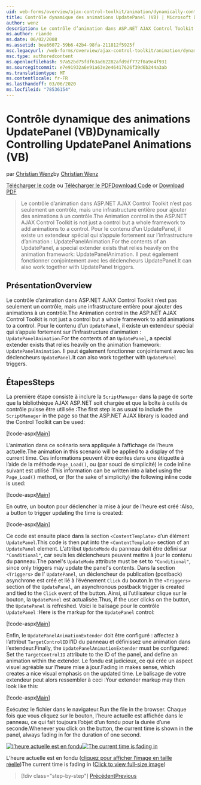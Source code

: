 ```yaml
---
uid: web-forms/overview/ajax-control-toolkit/animation/dynamically-controlling-updatepanel-animations-vb
title: Contrôle dynamique des animations UpdatePanel (VB) | Microsoft Docs
author: wenz
description: Le contrôle d’animation dans ASP.NET AJAX Control Toolkit n’est pas seulement un contrôle, mais une infrastructure entière pour ajouter des animations à un contrôle. Pour le contenu d’un...
ms.author: riande
ms.date: 06/02/2008
ms.assetid: bea66072-59b6-42b4-98fa-211812f5925f
msc.legacyurl: /web-forms/overview/ajax-control-toolkit/animation/dynamically-controlling-updatepanel-animations-vb
msc.type: authoredcontent
ms.openlocfilehash: 97a52bd75fdf63ad62282afd9df772f0a9e4f931
ms.sourcegitcommit: e7e91932a6e91a63e2e46417626f39d6b244a3ab
ms.translationtype: MT
ms.contentlocale: fr-FR
ms.lasthandoff: 03/06/2020
ms.locfileid: "78536154"
---
```

# <a name="dynamically-controlling-updatepanel-animations-vb"></a><span data-ttu-id="a4df5-104">Contrôle dynamique des animations UpdatePanel (VB)</span><span class="sxs-lookup"><span data-stu-id="a4df5-104">Dynamically Controlling UpdatePanel Animations (VB)</span></span>

<span data-ttu-id="a4df5-105">par [Christian Wenz](https://github.com/wenz)</span><span class="sxs-lookup"><span data-stu-id="a4df5-105">by [Christian Wenz](https://github.com/wenz)</span></span>

<span data-ttu-id="a4df5-106">[Télécharger le code](https://download.microsoft.com/download/9/3/f/93f8daea-bebd-4821-833b-95205389c7d0/UpdatePanelAnimation2.vb.zip) ou [Télécharger le PDF](https://download.microsoft.com/download/b/6/a/b6ae89ee-df69-4c87-9bfb-ad1eb2b23373/updatepanelanimation2VB.pdf)</span><span class="sxs-lookup"><span data-stu-id="a4df5-106">[Download Code](https://download.microsoft.com/download/9/3/f/93f8daea-bebd-4821-833b-95205389c7d0/UpdatePanelAnimation2.vb.zip) or [Download PDF](https://download.microsoft.com/download/b/6/a/b6ae89ee-df69-4c87-9bfb-ad1eb2b23373/updatepanelanimation2VB.pdf)</span></span>

> <span data-ttu-id="a4df5-107">Le contrôle d’animation dans ASP.NET AJAX Control Toolkit n’est pas seulement un contrôle, mais une infrastructure entière pour ajouter des animations à un contrôle.</span><span class="sxs-lookup"><span data-stu-id="a4df5-107">The Animation control in the ASP.NET AJAX Control Toolkit is not just a control but a whole framework to add animations to a control.</span></span> <span data-ttu-id="a4df5-108">Pour le contenu d’un UpdatePanel, il existe un extendeur spécial qui s’appuie fortement sur l’infrastructure d’animation : UpdatePanelAnimation.</span><span class="sxs-lookup"><span data-stu-id="a4df5-108">For the contents of an UpdatePanel, a special extender exists that relies heavily on the animation framework: UpdatePanelAnimation.</span></span> <span data-ttu-id="a4df5-109">Il peut également fonctionner conjointement avec les déclencheurs UpdatePanel.</span><span class="sxs-lookup"><span data-stu-id="a4df5-109">It can also work together with UpdatePanel triggers.</span></span>

## <a name="overview"></a><span data-ttu-id="a4df5-110">Présentation</span><span class="sxs-lookup"><span data-stu-id="a4df5-110">Overview</span></span>

<span data-ttu-id="a4df5-111">Le contrôle d’animation dans ASP.NET AJAX Control Toolkit n’est pas seulement un contrôle, mais une infrastructure entière pour ajouter des animations à un contrôle.</span><span class="sxs-lookup"><span data-stu-id="a4df5-111">The Animation control in the ASP.NET AJAX Control Toolkit is not just a control but a whole framework to add animations to a control.</span></span> <span data-ttu-id="a4df5-112">Pour le contenu d’un `UpdatePanel`, il existe un extendeur spécial qui s’appuie fortement sur l’infrastructure d’animation : `UpdatePanelAnimation`.</span><span class="sxs-lookup"><span data-stu-id="a4df5-112">For the contents of an `UpdatePanel`, a special extender exists that relies heavily on the animation framework: `UpdatePanelAnimation`.</span></span> <span data-ttu-id="a4df5-113">Il peut également fonctionner conjointement avec les déclencheurs `UpdatePanel`.</span><span class="sxs-lookup"><span data-stu-id="a4df5-113">It can also work together with `UpdatePanel` triggers.</span></span>

## <a name="steps"></a><span data-ttu-id="a4df5-114">Étapes</span><span class="sxs-lookup"><span data-stu-id="a4df5-114">Steps</span></span>

<span data-ttu-id="a4df5-115">La première étape consiste à inclure la `ScriptManager` dans la page de sorte que la bibliothèque AJAX ASP.NET soit chargée et que la boîte à outils de contrôle puisse être utilisée :</span><span class="sxs-lookup"><span data-stu-id="a4df5-115">The first step is as usual to include the `ScriptManager` in the page so that the ASP.NET AJAX library is loaded and the Control Toolkit can be used:</span></span>

[!code-aspx[Main](dynamically-controlling-updatepanel-animations-vb/samples/sample1.aspx)]

<span data-ttu-id="a4df5-116">L’animation dans ce scénario sera appliquée à l’affichage de l’heure actuelle.</span><span class="sxs-lookup"><span data-stu-id="a4df5-116">The animation in this scenario will be applied to a display of the current time.</span></span> <span data-ttu-id="a4df5-117">Ces informations peuvent être écrites dans une étiquette à l’aide de la méthode `Page_Load()`, ou (par souci de simplicité) le code inline suivant est utilisé :</span><span class="sxs-lookup"><span data-stu-id="a4df5-117">This information can be written into a label using the `Page_Load()` method, or (for the sake of simplicity) the following inline code is used:</span></span>

[!code-aspx[Main](dynamically-controlling-updatepanel-animations-vb/samples/sample2.aspx)]

<span data-ttu-id="a4df5-118">En outre, un bouton pour déclencher la mise à jour de l’heure est créé :</span><span class="sxs-lookup"><span data-stu-id="a4df5-118">Also, a button to trigger updating the time is created:</span></span>

[!code-aspx[Main](dynamically-controlling-updatepanel-animations-vb/samples/sample3.aspx)]

<span data-ttu-id="a4df5-119">Ce code est ensuite placé dans la section `<ContentTemplate>` d’un élément `UpdatePanel`.</span><span class="sxs-lookup"><span data-stu-id="a4df5-119">This code is then put into the `<ContentTemplate>` section of an `UpdatePanel` element.</span></span> <span data-ttu-id="a4df5-120">L’attribut `UpdateMode` du panneau doit être défini sur `"Conditional"`, car seuls les déclencheurs peuvent mettre à jour le contenu du panneau.</span><span class="sxs-lookup"><span data-stu-id="a4df5-120">The panel's `UpdateMode` attribute must be set to `"Conditional"`, since only triggers may update the panel's contents.</span></span> <span data-ttu-id="a4df5-121">Dans la section `<Triggers>` de l' `UpdatePanel`, un déclencheur de publication (postback) asynchrone est créé et lié à l’événement `Click` du bouton.</span><span class="sxs-lookup"><span data-stu-id="a4df5-121">In the `<Triggers>` section of the `UpdatePanel`, an asynchronous postback trigger is created and tied to the `Click` event of the button.</span></span> <span data-ttu-id="a4df5-122">Ainsi, si l’utilisateur clique sur le bouton, la `UpdatePanel` est actualisée.</span><span class="sxs-lookup"><span data-stu-id="a4df5-122">Thus, if the user clicks on the button, the `UpdatePanel` is refreshed.</span></span> <span data-ttu-id="a4df5-123">Voici le balisage pour le contrôle `UpdatePanel` :</span><span class="sxs-lookup"><span data-stu-id="a4df5-123">Here is the markup for the `UpdatePanel` control:</span></span>

[!code-aspx[Main](dynamically-controlling-updatepanel-animations-vb/samples/sample4.aspx)]

<span data-ttu-id="a4df5-124">Enfin, le `UpdatePanelAnimationExtender` doit être configuré : affectez à l’attribut `TargetControlID` l’ID du panneau et définissez une animation dans l’extendeur.</span><span class="sxs-lookup"><span data-stu-id="a4df5-124">Finally, the `UpdatePanelAnimationExtender` must be configured: Set the `TargetControlID` attribute to the ID of the panel, and define an animation within the extender.</span></span> <span data-ttu-id="a4df5-125">Le fondu est judicieux, ce qui crée un aspect visuel agréable sur l’heure mise à jour.</span><span class="sxs-lookup"><span data-stu-id="a4df5-125">Fading in makes sense, which creates a nice visual emphasis on the updated time.</span></span> <span data-ttu-id="a4df5-126">Le balisage de votre extendeur peut alors ressembler à ceci :</span><span class="sxs-lookup"><span data-stu-id="a4df5-126">Your extender markup may then look like this:</span></span>

[!code-aspx[Main](dynamically-controlling-updatepanel-animations-vb/samples/sample5.aspx)]

<span data-ttu-id="a4df5-127">Exécutez le fichier dans le navigateur.</span><span class="sxs-lookup"><span data-stu-id="a4df5-127">Run the file in the browser.</span></span> <span data-ttu-id="a4df5-128">Chaque fois que vous cliquez sur le bouton, l’heure actuelle est affichée dans le panneau, ce qui fait toujours l’objet d’un fondu pour la durée d’une seconde.</span><span class="sxs-lookup"><span data-stu-id="a4df5-128">Whenever you click on the button, the current time is shown in the panel, always fading in for the duration of one second.</span></span>

<span data-ttu-id="a4df5-129">[![l’heure actuelle est en fondu](dynamically-controlling-updatepanel-animations-vb/_static/image2.png)](dynamically-controlling-updatepanel-animations-vb/_static/image1.png)</span><span class="sxs-lookup"><span data-stu-id="a4df5-129">[![The current time is fading in](dynamically-controlling-updatepanel-animations-vb/_static/image2.png)](dynamically-controlling-updatepanel-animations-vb/_static/image1.png)</span></span>

<span data-ttu-id="a4df5-130">L’heure actuelle est en fondu ([cliquez pour afficher l’image en taille réelle](dynamically-controlling-updatepanel-animations-vb/_static/image3.png))</span><span class="sxs-lookup"><span data-stu-id="a4df5-130">The current time is fading in ([Click to view full-size image](dynamically-controlling-updatepanel-animations-vb/_static/image3.png))</span></span>

> [!div class="step-by-step"]
> [<span data-ttu-id="a4df5-131">Précédent</span><span class="sxs-lookup"><span data-stu-id="a4df5-131">Previous</span></span>](animating-an-updatepanel-control-vb.md)
